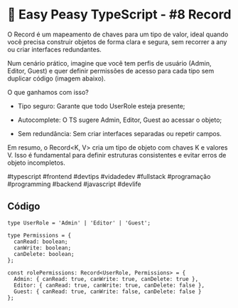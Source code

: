 # 🧠 Easy Peasy TypeScript - #8 Record 

O Record é um mapeamento de chaves para um tipo de valor, ideal quando você precisa construir objetos de forma clara e segura, sem recorrer a any ou criar interfaces redundantes.

Num cenário prático, imagine que você tem perfis de usuário (Admin, Editor, Guest) e quer definir permissões de acesso para cada tipo sem duplicar código (imagem abaixo).

O que ganhamos com isso? 

- Tipo seguro: Garante que todo UserRole esteja presente;

- Autocomplete: O TS sugere Admin, Editor, Guest ao acessar o objeto;

- Sem redundância: Sem criar interfaces separadas ou repetir campos.

Em resumo, o Record<K, V> cria um tipo de objeto com chaves K e valores V. Isso é fundamental para definir estruturas consistentes e evitar erros de objeto incompletos.

#typescript #frontend #devtips #vidadedev #fullstack #programação #programming #backend #javascript #devlife

## Código
```
type UserRole = 'Admin' | 'Editor' | 'Guest';

type Permissions = {
  canRead: boolean;
  canWrite: boolean;
  canDelete: boolean;
};

const rolePermissions: Record<UserRole, Permissions> = {
  Admin: { canRead: true, canWrite: true, canDelete: true },
  Editor: { canRead: true, canWrite: true, canDelete: false },
  Guest: { canRead: true, canWrite: false, canDelete: false }
};

```